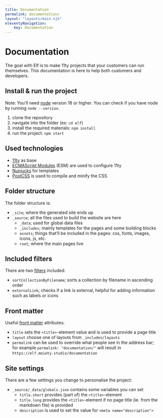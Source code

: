 ```yaml
---
title: Documentation
permalink: documentation/
layout: "layouts/main.njk"
eleventyNavigation:
    key: Documentation
---
```


# Documentation

The goal with Elf is to make 11ty projects that your customers can run themselves. This documentation is here to help both customers and developers.

## Install & run the project

Note: You’ll need [node](https://nodejs.org/en/download/package-manager) version 18 or higher. You can check if you have node by running `node --version`.

1. clone the repository
2. navigate into the folder (ex: `cd elf`)
3. install the required materials: `npm install`
4. run the project: `npm start`

## Used technologies

- [11ty](https://www.11ty.dev/) as base
- [ECMAScript Modules](https://developer.mozilla.org/en-US/docs/Web/JavaScript/Guide/Modules) (ESM) are used to configure 11ty
- [Nunjucks](https://mozilla.github.io/nunjucks/templating.html) for templates
- [PostCSS](https://www.npmjs.com/package/postcss) is used to compile and minify the CSS

## Folder structure

The folder structure is:

- `_site`; where the generated site ends up
- `_source`; all the files used to build the website are here
    - `_data`; used for global data files
    - `_includes`; mainly templates for the pages and some building blocks
    - `assets`; things that’ll be included in the pages: css, fonts, images, icons, js, etc.
    - `root`; where the main pages live

## Included filters

There are two [filters](https://www.11ty.dev/docs/filters/) included:

- `sortCollectionByFilename`; sorts a collection by filename in ascending order
- `externalLink`; checks if a link is external, helpful for adding information such as labels or icons

## Front matter

Useful [front matter](https://www.11ty.dev/docs/data-frontmatter/) attributes:

- `title` sets the `<title>`-element value and is used to provide a page title
- `layout` choose one of layouts from `_includes/layouts`
- `permalink` can be used to override what people see in the address bar; for example `permalink: "documentation/"` will result in `https://elf.moiety.studio/documentation`

## Site settings

<!-- TODO: move to it’s own page? -->

There are a few settings you change to personalise the project:

- `_source/_data/globals.json` contains some variables you can set
    - `title.short` provides (part of) the `<title>`-element
    - `title.long` provides the `<title>`-element if no page title (ie. from the markdown file) is provided
    - `description` is used to set the value for `<meta name="description">`
